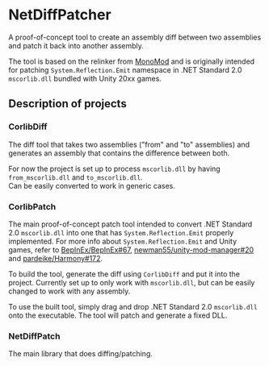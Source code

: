 # NetDiffPatcher

A proof-of-concept tool to create an assembly diff between two assemblies and patch it back into another assembly.

The tool is based on the relinker from [MonoMod](https://github.com/0x0ade/MonoMod) and is originally intended
for patching `System.Reflection.Emit` namespace in .NET Standard 2.0 `mscorlib.dll` bundled with Unity 20xx games.

## Description of projects

### CorlibDiff

The diff tool that takes two assemblies ("from" and "to" assemblies) and generates an assembly that contains the difference between both.

For now the project is set up to process `mscorlib.dll` by having `from_mscorlib.dll` and `to_mscorlib.dll`.  
Can be easily converted to work in generic cases.

### CorlibPatch

The main proof-of-concept patch tool intended to convert .NET Standard 2.0 `mscorlib.dll` into one 
that has `System.Reflection.Emit` properly implemented. For more info about `System.Reflection.Emit` and Unity games,
refer to [BepInEx/BepInEx#67](https://github.com/BepInEx/BepInEx/issues/67), [newman55/unity-mod-manager#20](https://github.com/newman55/unity-mod-manager/issues/20) 
and [pardeike/Harmony#172](https://github.com/pardeike/Harmony/issues/172).

To build the tool, generate the diff using `CorlibDiff` and put it into the project. 
Currently set up to only work with `mscorlib.dll`, but can be easily changed to work with any assembly.

To use the built tool, simply drag and drop .NET Standard 2.0 `mscorlib.dll` onto the executable. 
The tool will patch and generate a fixed DLL.

### NetDiffPatch

The main library that does diffing/patching.